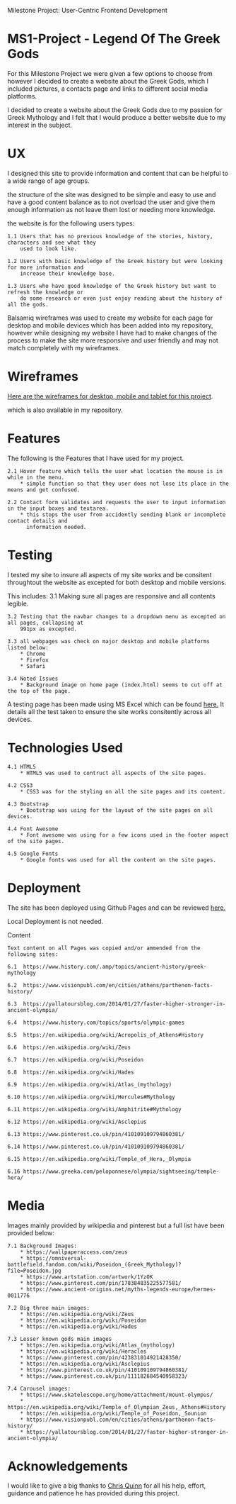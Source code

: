 Milestone Project: User-Centric Frontend Development 

# MS1-Project - Legend Of The Greek Gods

For this Milestone Project we were given a few options to choose from however I decided to create a website 
about the Greek Gods, which I included pictures, a contacts page and links to different social media platforms.

I decided to create a website about the Greek Gods due to my passion for Greek Mythology and I felt that I would
produce a better website due to my interest in the subject.

<h1>UX</h1>

I designed this site to provide information and content that can be helpful to a wide range of age groups.

the structure of the site was designed to be simple and easy to use and have a good content balance as to not
overload the user and give them enough information as not leave them lost or needing more knowledge.

the website is for the following users types:
    
    1.1 Users that has no previous knowledge of the stories, history, characters and see what they 
        used to look like.

    1.2 Users with basic knowledge of the Greek history but were looking for more information and
        increase their knowledge base.

    1.3 Users who have good knowledge of the Greek history but want to refresh the knowledge or 
        do some research or even just enjoy reading about the history of all the gods.

Balsamiq wireframes was used to create my website for each page for desktop and mobile devices which has been 
added into my repository, however while designing my website I have had to make changes of the process to make the 
site more responsive and user friendly and may not match completely with my wireframes.

<h1>Wireframes</h1>

[Here are the wireframes for desktop, mobile and tablet for this project](MSProject.pdf).

which is also available in my repository.

<h1>Features</h1>

The following is the Features that I have used for my project.

    2.1 Hover feature which tells the user what location the mouse is in while in the menu.
        * simple function so that they user does not lose its place in the means and get confused.

    2.2 Contact form validates and requests the user to input information in the input boxes and textarea.
        * this stops the user from accidently sending blank or incomplete contact details and 
          information needed.    

<h1>Testing</h1>

I tested my site to insure all aspects of my site works and be consitent throughtout the website as excepted 
for both desktop and mobile versions.

This includes:
    3.1 Making sure all pages are responsive and all contents legible.
    
    3.2 Testing that the navbar changes to a dropdown menu as excepted on all pages, collapsing at 
        991px as excepted.
    
    3.3 all webpages was check on major desktop and mobile platforms listed below:
        * Chrome
        * Firefox
        * Safari

    3.4 Noted Issues
        * Background image on home page (index.html) seems to cut off at the top of the page.

A testing page has been made using MS Excel which can be found <a href="Test Page (MS1 Project).xlsx">here.</a> 
It details all the test taken to ensure the site works consitently across all devices.

<h1>Technologies Used</h1>

    4.1 HTML5
        * HTML5 was used to contruct all aspects of the site pages.
    
    4.2 CSS3 
        * CSS3 was for the styling on all the site pages and its content.

    4.3 Bootstrap 
        * Bootstrap was using for the layout of the site pages on all devices.

    4.4 Font Awesome
        * Font awesome was using for a few icons used in the footer aspect of the site pages.

    4.5 Google Fonts
        * Google fonts was used for all the content on the site pages.

<h1>Deployment</h1>

The site has been deployed using Github Pages and can be reviewed <a href="https://manni8436.github.io/MS1-Project/">here.</a>

Local Deployment is not needed.

Content

    Text content on all Pages was copied and/or ammended from the following sites:
    
    6.1  https://www.history.com/.amp/topics/ancient-history/greek-mythology
    
    6.2  https://www.visionpubl.com/en/cities/athens/parthenon-facts-history/
    
    6.3  https://yallatoursblog.com/2014/01/27/faster-higher-stronger-in-ancient-olympia/
    
    6.4  https://www.history.com/topics/sports/olympic-games
    
    6.5  https://en.wikipedia.org/wiki/Acropolis_of_Athens#History
    
    6.6  https://en.wikipedia.org/wiki/Zeus
    
    6.7  https://en.wikipedia.org/wiki/Poseidon 
    
    6.8  https://en.wikipedia.org/wiki/Hades
    
    6.9  https://en.wikipedia.org/wiki/Atlas_(mythology)
    
    6.10 https://en.wikipedia.org/wiki/Hercules#Mythology
    
    6.11 https://en.wikipedia.org/wiki/Amphitrite#Mythology
    
    6.12 https://en.wikipedia.org/wiki/Asclepius
    
    6.13 https://www.pinterest.co.uk/pin/410109109794860381/
    
    6.14 https://www.pinterest.co.uk/pin/410109109794860381/
    
    6.15 https://en.wikipedia.org/wiki/Temple_of_Hera,_Olympia
    
    6.16 https://www.greeka.com/peloponnese/olympia/sightseeing/temple-hera/

<h1>Media</h1>

Images mainly provided by wikipedia and pinterest but a full list have been provided below:

    7.1 Background Images:
        * https://wallpaperaccess.com/zeus 
        * https://omniversal-battlefield.fandom.com/wiki/Poseidon_(Greek_Mythology)?file=Poseidon.jpg
        * https://www.artstation.com/artwork/1YzOK 
        * https://www.pinterest.com/pin/178384835225577581/ 
        * https://www.ancient-origins.net/myths-legends-europe/hermes-0011776 

    7.2 Big three main images:
        * https://en.wikipedia.org/wiki/Zeus 
        * https://en.wikipedia.org/wiki/Poseidon 
        * https://en.wikipedia.org/wiki/Hades 
    
    7.3 Lesser known gods main images
        * https://en.wikipedia.org/wiki/Atlas_(mythology) 
        * https://en.wikipedia.org/wiki/Heracles 
        * https://www.pinterest.com/pin/423831014921428350/ 
        * https://en.wikipedia.org/wiki/Asclepius 
        * https://www.pinterest.co.uk/pin/410109109794860381/ 
        * https://www.pinterest.co.uk/pin/111182684540958323/ 

    7.4 Carousel images:
        * https://www.skatelescope.org/home/attachment/mount-olympus/ 
        * https://en.wikipedia.org/wiki/Temple_of_Olympian_Zeus,_Athens#History 
        * https://en.wikipedia.org/wiki/Temple_of_Poseidon,_Sounion 
        * https://www.visionpubl.com/en/cities/athens/parthenon-facts-history/ 
        * https://yallatoursblog.com/2014/01/27/faster-higher-stronger-in-ancient-olympia/ 
        
<h1>Acknowledgements</h1>

I would like to give a big thanks to <a href="https://github.com/10xOXR">Chris Quinn</a> for all his help, effort, guidance
and patience he has provided during this project.
